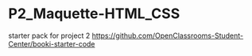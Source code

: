 # P2_Maquette-HTML_CSS

starter pack for project 2  https://github.com/OpenClassrooms-Student-Center/booki-starter-code
